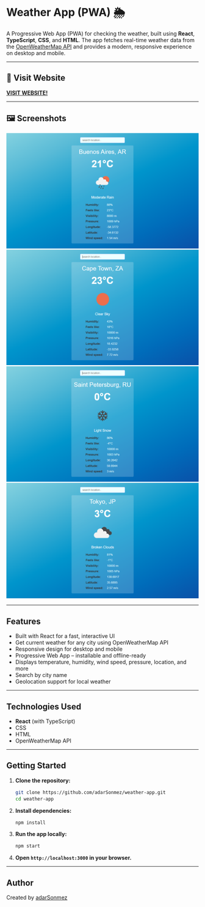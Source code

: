 # Weather App (PWA) 🌦️

A Progressive Web App (PWA) for checking the weather, built using **React**, **TypeScript**, **CSS**, and **HTML**. The app fetches real-time weather data from the [OpenWeatherMap API](https://openweathermap.org/api) and provides a modern, responsive experience on desktop and mobile.

---

## 🚀 Visit Website

[**VISIT WEBSITE!**](https://openweatherapp-pwa.netlify.app)

---

## 🖼️ Screenshots

![Screenshot](media/ss01.png)
![Screenshot](media/ss02.png)
![Screenshot](media/ss03.png)
![Screenshot](media/ss04.png)

---

## Features

- Built with React for a fast, interactive UI
- Get current weather for any city using OpenWeatherMap API
- Responsive design for desktop and mobile
- Progressive Web App – installable and offline-ready
- Displays temperature, humidity, wind speed, pressure, location, and more
- Search by city name
- Geolocation support for local weather

---

## Technologies Used

- **React** (with TypeScript)
- CSS
- HTML
- OpenWeatherMap API

---

## Getting Started

1. **Clone the repository:**
   ```bash
   git clone https://github.com/adarSonmez/weather-app.git
   cd weather-app
   ```

2. **Install dependencies:**
   ```bash
   npm install
   ```

3. **Run the app locally:**
   ```bash
   npm start
   ```

4. **Open `http://localhost:3000` in your browser.**

---

## Author

Created by [adarSonmez](https://github.com/adarSonmez)
